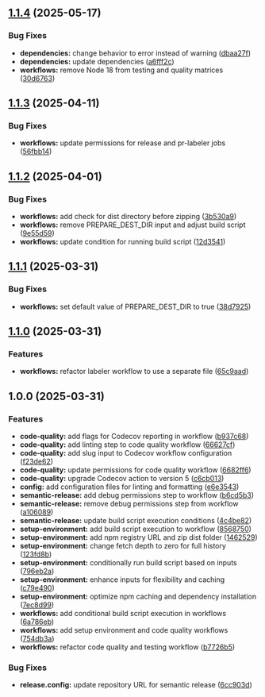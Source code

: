 ## [1.1.4](https://github.com/SP-Packages/actions/compare/v1.1.3...v1.1.4) (2025-05-17)

### Bug Fixes

* **dependencies:** change behavior to error instead of warning ([dbaa27f](https://github.com/SP-Packages/actions/commit/dbaa27f8ce3881f7739b956a7a91fe8b8e312063))
* **dependencies:** update dependencies ([a6fff2c](https://github.com/SP-Packages/actions/commit/a6fff2c1dd053f0d22cbbe47c83ac7da0c94ecfe))
* **workflows:** remove Node 18 from testing and quality matrices ([30d6763](https://github.com/SP-Packages/actions/commit/30d67637e980d7f63f33eb46325886f1ec62193d))

## [1.1.3](https://github.com/SP-Packages/actions/compare/v1.1.2...v1.1.3) (2025-04-11)

### Bug Fixes

* **workflows:** update permissions for release and pr-labeler jobs ([56fbb14](https://github.com/SP-Packages/actions/commit/56fbb14f1d018c09f20d9fe0f1b21e711c7bf23c))

## [1.1.2](https://github.com/SP-Packages/actions/compare/v1.1.1...v1.1.2) (2025-04-01)

### Bug Fixes

* **workflows:** add check for dist directory before zipping ([3b530a9](https://github.com/SP-Packages/actions/commit/3b530a90dbf801d96ab8e829d07f48e8a86adb4d))
* **workflows:** remove PREPARE_DEST_DIR input and adjust build script ([9e55d59](https://github.com/SP-Packages/actions/commit/9e55d59cce4b89a809d3f26b9b2cb98c63445c8f))
* **workflows:** update condition for running build script ([12d3541](https://github.com/SP-Packages/actions/commit/12d354127e9d31fc1542e91c01ff5691e01a8fea))

## [1.1.1](https://github.com/SP-Packages/actions/compare/v1.1.0...v1.1.1) (2025-03-31)

### Bug Fixes

* **workflows:** set default value of PREPARE_DEST_DIR to true ([38d7925](https://github.com/SP-Packages/actions/commit/38d7925aa0f5dac39540a44d408d2fe3e13f6b99))

## [1.1.0](https://github.com/SP-Packages/actions/compare/v1.0.0...v1.1.0) (2025-03-31)

### Features

* **workflows:** refactor labeler workflow to use a separate file ([65c9aad](https://github.com/SP-Packages/actions/commit/65c9aad42b7449dff56c2e3fffb1c41b1efd3ab2))

## 1.0.0 (2025-03-31)

### Features

* **code-quality:** add flags for Codecov reporting in workflow ([b937c68](https://github.com/SP-Packages/actions/commit/b937c68209824c336be6376823e977145949d750))
* **code-quality:** add linting step to code quality workflow ([66627cf](https://github.com/SP-Packages/actions/commit/66627cf116690fbc1a6ac248704297ae3614f541))
* **code-quality:** add slug input to Codecov workflow configuration ([f23de62](https://github.com/SP-Packages/actions/commit/f23de6209352cd20cf183b03d3ebb1fc987b1ccf))
* **code-quality:** update permissions for code quality workflow ([6682ff6](https://github.com/SP-Packages/actions/commit/6682ff646b74d13e68c6855be9412b457528859e))
* **code-quality:** upgrade Codecov action to version 5 ([c6cb013](https://github.com/SP-Packages/actions/commit/c6cb01329f7cb5dd9b7f8ea84f4b63a159c6c746))
* **config:** add configuration files for linting and formatting ([e6e3543](https://github.com/SP-Packages/actions/commit/e6e3543da482b52610dad8bad9c20d0e8b32c260))
* **semantic-release:** add debug permissions step to workflow ([b6cd5b3](https://github.com/SP-Packages/actions/commit/b6cd5b312e9003b9f5900bded86f1cbc2d7f72ab))
* **semantic-release:** remove debug permissions step from workflow ([a106089](https://github.com/SP-Packages/actions/commit/a1060898bf57863ccf564380b3e65caf59eae814))
* **semantic-release:** update build script execution conditions ([4c4be82](https://github.com/SP-Packages/actions/commit/4c4be82a797f3d3c4abe0dfbcb368662b4d52b7d))
* **setup-environment:** add build script execution to workflow ([8568750](https://github.com/SP-Packages/actions/commit/85687503160a3a2c4e045150840ee7afac8925d4))
* **setup-environment:** add npm registry URL and zip dist folder ([1462529](https://github.com/SP-Packages/actions/commit/1462529d3da8ec3aa9694ee2559bf54bf316d2fc))
* **setup-environment:** change fetch depth to zero for full history ([123fd8b](https://github.com/SP-Packages/actions/commit/123fd8b5361040d84bad962cca93e1c5263a9a88))
* **setup-environment:** conditionally run build script based on inputs ([796eb2a](https://github.com/SP-Packages/actions/commit/796eb2af3950d57a22cb1e542c1c29e53ec7dee5))
* **setup-environment:** enhance inputs for flexibility and caching ([c79e490](https://github.com/SP-Packages/actions/commit/c79e490d778c6db4c637002d20d9e3d551986cd5))
* **setup-environment:** optimize npm caching and dependency installation ([7ec8d99](https://github.com/SP-Packages/actions/commit/7ec8d9941ac86c838dcfd4569d016d21092d7f10))
* **workflows:** add conditional build script execution in workflows ([6a786eb](https://github.com/SP-Packages/actions/commit/6a786ebeaf61d2ea54573b2e6011316cf7904e8a))
* **workflows:** add setup environment and code quality workflows ([754db3a](https://github.com/SP-Packages/actions/commit/754db3a7831ae03734f43b9f48c6065227112ee8))
* **workflows:** refactor code quality and testing workflow ([b7726b5](https://github.com/SP-Packages/actions/commit/b7726b56a1fad0042a33a76fe7f390fe79bd9ca5))

### Bug Fixes

* **release.config:** update repository URL for semantic release ([6cc903d](https://github.com/SP-Packages/actions/commit/6cc903d278e8add3ee530b42308887249e9738fb))
